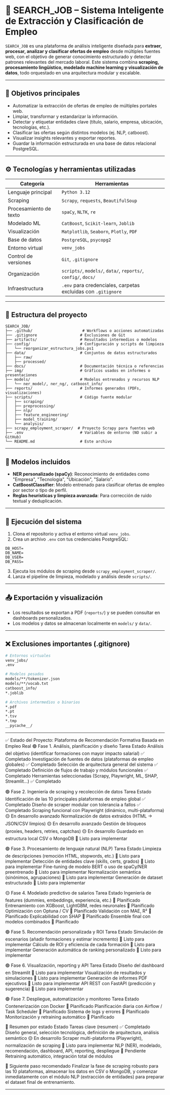 # 🔎 SEARCH_JOB – Sistema Inteligente de Extracción y Clasificación de Empleo

`SEARCH_JOB` es una plataforma de análisis inteligente diseñada para **extraer, procesar, analizar y clasificar ofertas de empleo** desde múltiples fuentes web, con el objetivo de generar conocimiento estructurado y detectar patrones relevantes del mercado laboral. Este sistema combina **scraping, procesamiento lingüístico, modelado machine learning y visualización de datos**, todo orquestado en una arquitectura modular y escalable.

---

## 📌 Objetivos principales

- Automatizar la extracción de ofertas de empleo de múltiples portales web.
- Limpiar, transformar y estandarizar la información.
- Detectar y etiquetar entidades clave (título, salario, empresa, ubicación, tecnologías, etc.).
- Clasificar las ofertas según distintos modelos (ej. NLP, catboost).
- Visualizar insights relevantes y exportar reportes.
- Guardar la información estructurada en una base de datos relacional PostgreSQL.

---

## ⚙️ Tecnologías y herramientas utilizadas

| Categoría | Herramientas |
|----------|--------------|
| Lenguaje principal | `Python 3.12` |
| Scraping | `Scrapy`, `requests`, `BeautifulSoup` |
| Procesamiento de texto | `spaCy`, `NLTK`, `re` |
| Modelado ML | `CatBoost`, `Scikit-learn`, `Joblib` |
| Visualización | `Matplotlib`, `Seaborn`, `Plotly`, `PDF` |
| Base de datos | `PostgreSQL`, `psycopg2` |
| Entorno virtual | `venv_jobs` |
| Control de versiones | `Git`, `.gitignore` |
| Organización | `scripts/`, `models/`, `data/`, `reports/`, `config/`, `docs/` |
| Infraestructura | `.env` para credenciales, carpetas excluidas con `.gitignore` |

---

## 🧱 Estructura del proyecto

```
SEARCH_JOB/
├── .github/                      # Workflows o acciones automatizadas
├── .gitignore                   # Exclusiones de Git
├── artifacts/                   # Resultados intermedios o modelos
├── config/                      # Configuración y scripts de limpieza
│   └── reorganizar_estructura_jobs.ps1
├── data/                        # Conjuntos de datos estructurados
│   ├── raw/
│   ├── processed/
├── docs/                        # Documentación técnica o referencias
├── img/                         # Gráficos usados en informes o presentaciones
├── models/                      # Modelos entrenados y recursos NLP
│   └── ner_model/, ner_ng/, catboost_info/
├── reports/                     # Informes generados (PDFs, visualizaciones)
├── scripts/                     # Código fuente modular
│   ├── scraping/
│   ├── preprocessing/
│   ├── nlp/
│   ├── feature_engineering/
│   ├── model_training/
│   └── analysis/
├── scrapy_employment_scraper/  # Proyecto Scrapy para fuentes web
├── .env                         # Variables de entorno (NO subir a GitHub)
└── README.md                    # Este archivo
```

---

## 🧠 Modelos incluidos

- **NER personalizado (spaCy)**: Reconocimiento de entidades como "Empresa", "Tecnología", "Ubicación", "Salario".
- **CatBoostClassifier**: Modelo entrenado para clasificar ofertas de empleo por sector o tipo de perfil.
- **Reglas heurísticas y limpieza avanzada**: Para corrección de ruido textual y deduplicación.

---

## 🚀 Ejecución del sistema

1. Clona el repositorio y activa el entorno virtual `venv_jobs`.
2. Crea un archivo `.env` con tus credenciales PostgreSQL:

```env
DB_HOST=
DB_NAME=
DB_USER=
DB_PASS=
```

3. Ejecuta los módulos de scraping desde `scrapy_employment_scraper/`.
4. Lanza el pipeline de limpieza, modelado y análisis desde `scripts/`.

---

## 📤 Exportación y visualización

- Los resultados se exportan a PDF (`reports/`) y se pueden consultar en dashboards personalizados.
- Los modelos y datos se almacenan localmente en `models/` y `data/`.

---

## ❌ Exclusiones importantes (.gitignore)

```bash
# Entornos virtuales
venv_jobs/
.env

# Modelos pesados
models/**/tokenizer.json
models/**/vocab.txt
catboost_info/
*.joblib

# Archivos intermedios o binarios
*.pdf
*.pt
*.tsv
*.tmp
__pycache__/
```

---

✅ Estado del Proyecto: Plataforma de Recomendación Formativa Basada en Empleo Real
🟢 Fase 1. Análisis, planificación y diseño
Tarea	Estado
Análisis del objetivo (identificar formaciones con mayor impacto salarial)	✅ Completado
Investigación de fuentes de datos (plataformas de empleo globales)	✅ Completado
Selección de arquitectura general del sistema	✅ Completado
Definición de flujos de trabajo y módulos funcionales	✅ Completado
Herramientas seleccionadas (Scrapy, Playwright, ML, SHAP, Streamlit…)	✅ Completado

🟢 Fase 2. Ingeniería de scraping y recolección de datos
Tarea	Estado
Identificación de las 10 principales plataformas de empleo global	✅ Completado
Diseño de scraper modular con tolerancia a fallos	✅ Completado
Scraping funcional con Playwright (dinámico, multi-plataforma)	🟡 En desarrollo avanzado
Normalización de datos extraídos (HTML → JSON/CSV limpios)	🟡 En desarrollo avanzado
Gestión de bloqueos (proxies, headers, retries, captchas)	🟡 En desarrollo
Guardado en estructura local CSV o MongoDB	🔵 Listo para implementar

🟢 Fase 3. Procesamiento de lenguaje natural (NLP)
Tarea	Estado
Limpieza de descripciones (remoción HTML, stopwords, etc.)	🔵 Listo para implementar
Detección de entidades clave (skills, certs, grados)	🔵 Listo para implementar
Fine-tuning de modelo BERT o uso de spaCy/NER preentrenado	🔵 Listo para implementar
Normalización semántica (sinónimos, agrupaciones)	🔵 Listo para implementar
Generación de dataset estructurado	🔵 Listo para implementar

🟡 Fase 4. Modelado predictivo de salarios
Tarea	Estado
Ingeniería de features (dummies, embeddings, experiencia, etc.)	🔵 Planificado
Entrenamiento con XGBoost, LightGBM, redes neuronales	🔵 Planificado
Optimización con Optuna / CV	🔵 Planificado
Validación con MAE, R²	🔵 Planificado
Explicabilidad con SHAP	🔵 Planificado
Ensemble final con modelos combinados	🔵 Planificado

🟢 Fase 5. Recomendación personalizada y ROI
Tarea	Estado
Simulación de escenarios (añadir formaciones y estimar incremento)	🔵 Listo para implementar
Cálculo de ROI y eficiencia de cada formación	🔵 Listo para implementar
Generación automática de ranking personalizado	🔵 Listo para implementar

🟢 Fase 6. Visualización, reporting y API
Tarea	Estado
Diseño del dashboard en Streamlit	🔵 Listo para implementar
Visualización de resultados y simulaciones	🔵 Listo para implementar
Generación de informes PDF ejecutivos	🔵 Listo para implementar
API REST con FastAPI (predicción y sugerencia)	🔵 Listo para implementar

🟢 Fase 7. Despliegue, automatización y monitoreo
Tarea	Estado
Contenerización con Docker	🔵 Planificado
Planificación diaria con Airflow / Task Scheduler	🔵 Planificado
Sistema de logs y errores	🔵 Planificado
Monitorización y retraining automático	🔵 Planificado

📌 Resumen por estado
Estado	Tareas clave (resumen)
✅ Completado	Diseño general, selección tecnológica, definición de arquitectura, análisis semántico
🟡 En desarrollo	Scraper multi-plataforma (Playwright), normalización de scraping
🔵 Listo para implementar	NLP (NER), modelado, recomendación, dashboard, API, reporting, despliegue
🔴 Pendiente	Retraining automático, integración total de módulos

🚀 Siguiente paso recomendado
Finalizar la fase de scraping robusto para las 10 plataformas, almacenar los datos en CSV o MongoDB, y comenzar inmediatamente con el módulo NLP (extracción de entidades) para preparar el dataset final de entrenamiento.




---

